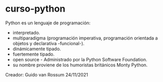 # curso-python

Python es un lenguaje de programación:

- interpretado.
- multiparadigma (programación imperativa, programación orientada a objetos y declarativa -funcional-).
- dinámicamente tipado.
- fuertemente tipado.
- open source - Administrado por la Python Software Foundation.
- su nombre proviene de los humoristas británicos Monty Python.

Creador: Guido van Rossum
24/11/2021



